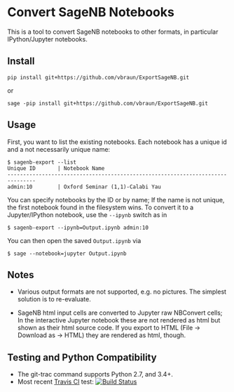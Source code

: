 Convert SageNB Notebooks
========================

This is a tool to convert SageNB notebooks to other formats, in
particular IPython/Jupyter notebooks.


Install
-------

    pip install git+https://github.com/vbraun/ExportSageNB.git

or

    sage -pip install git+https://github.com/vbraun/ExportSageNB.git


Usage
-----

First, you want to list the existing notebooks. Each notebook has a
unique id and a not necessarily unique name:

    $ sagenb-export --list
    Unique ID       | Notebook Name
    -------------------------------------------------------------------------------
    admin:10        | Oxford Seminar (1,1)-Calabi Yau

You can specify notebooks by the ID or by name; If the name is not
unique, the first notebook found in the filesystem wins. To convert it
to a Jupyter/IPython notebook, use the `--ipynb` switch as in

    $ sagenb-export --ipynb=Output.ipynb admin:10

You can then open the saved `Output.ipynb` via

    $ sage --notebook=jupyter Output.ipynb


Notes
-----

* Various output formats are not supported, e.g. no pictures. The
  simplest solution is to re-evaluate.

* SageNB html input cells are converted to Jupyter raw NBConvert
  cells; In the interactive Jupyter notebook these are not rendered as
  html but shown as their html source code. If you export to HTML
  (File -> Download as -> HTML) they are rendered as html, though.


Testing and Python Compatibility
--------------------------------

* The git-trac command supports Python 2.7, and 3.4+.
* Most recent [Travis CI](https://travis-ci.org/vbraun/ExportSageNB) test:
  [![Build Status](https://travis-ci.org/vbraun/ExportSageNB.svg?branch=master)](https://travis-ci.org/vbraun/ExportSageNB)
